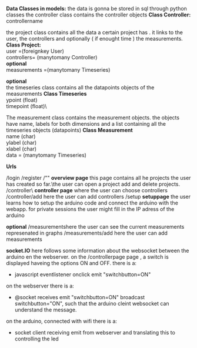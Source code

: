 __Data Classes in models:__
the data is gonna be stored  in sql through python classes
the controller class contains the controller objects 
__Class Controller:__\
  controllername
 
 the project class contains all the data a certain project has .
 it links to the user, the  controllers and optionally ( if enought time ) the measurements.
 __Class Project:__\
  user =(foreignkey User)\
  controllers= (manytomany Controller)\
  __optional__\
  measurements =(manytomany Timeseries)
  
  __optional__\
  the  timeseries class contains all the  datapoints objects of the measurements
  __Class Timeseries__\
    ypoint (float)\
    timepoint (float)\
  
  The measurement class contains the measurement objects. the objects have name, labels  for both dimensions and a list  containing all the timeseries objects (datapoints)
  __Class Measurement__\
    name (char)\
    ylabel  (char)\
    xlabel (char)\
    data = (manytomany Timeseries)
    
   __Urls__
    
  /login
   /register
    /"" __overview page__
    this page contains all he projects the user has created  so far.\the user can open a project add  and  delete projects. 
/controller\ 
__controller page__ where the user can choose controllers
/controller/add
here  the user  can add controllers
/setup
__setuppage__ the user learns how to setup the arduino code and connect the arduino with the webapp. for private sessions the user might fill in the IP adress of the arduino
    
  __optional__
   /measurementshere the user can see the current measurements represenated in graphs 
   /measurements/add here the user  can add measurements
    
    
   __socket.IO__
  here follows  some information about the websocket between the  arduino en the webserver.
 on the /controllerpage page , a switch is displayed haveing the options ON and OFF.
 there is a:
 - javascript eventlistener onclick emit "switchbutton=ON"

on the webserver there is a:
- @socket receives emit "switchbutton=ON"
  broadcast switchbutton="ON", such that the arduino cleint websocket can understand the message.

on the arduino, connected with wifi there is a:
- socket client receiving emit from webserver and translating this to controlling the led

    
